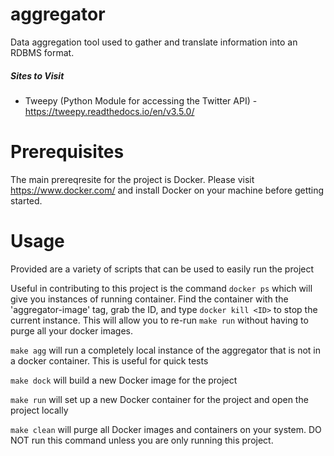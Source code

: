 # aggregator
Data aggregation tool used to gather and translate information into an RDBMS format.

##### Sites to Visit
- Tweepy (Python Module for accessing the Twitter API) - https://tweepy.readthedocs.io/en/v3.5.0/

# Prerequisites
The main prereqresite for the project is Docker. Please visit https://www.docker.com/ and install Docker on your machine before getting started.

# Usage
Provided are a variety of scripts that can be used to easily run the project

Useful in contributing to this project is the command `docker ps` which will give you instances of running container. Find the container with the 'aggregator-image' tag, grab the ID, and type `docker kill <ID>` to stop the current instance. This will allow you to re-run `make run` without having to purge all your docker images.

`make agg` will run a completely local instance of the aggregator that is not in a docker container. This is useful for quick tests

`make dock` will build a new Docker image for the project

`make run` will set up a new Docker container for the project and open the project locally

`make clean` will purge all Docker images and containers on your system. DO NOT run this command unless you are only running this project. 
